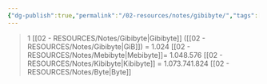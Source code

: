 ```yaml
---
{"dg-publish":true,"permalink":"/02-resources/notes/gibibyte/","tags":["mathe/binärzahlen"],"noteIcon":"","updated":"2025-08-26T16:35:04.116+02:00"}
---
```


>1 [[02 - RESOURCES/Notes/Gibibyte\|Gibibyte]] ([[02 - RESOURCES/Notes/Gibibyte\|GiB]]) = 1.024 [[02 - RESOURCES/Notes/Mebibyte\|Mebibyte]]= 1.048.576 [[02 - RESOURCES/Notes/Kibibyte\|Kibibyte]] = 1.073.741.824 [[02 - RESOURCES/Notes/Byte\|Byte]]